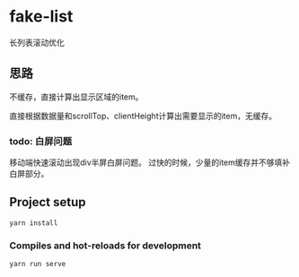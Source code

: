 # fake-list

长列表滚动优化


## 思路

不缓存，直接计算出显示区域的item。

直接根据数据量和scrollTop、clientHeight计算出需要显示的item，无缓存。

### todo: 白屏问题

移动端快速滚动出现div半屏白屏问题。
过快的时候，少量的item缓存并不够填补白屏部分。

## Project setup
```
yarn install
```

### Compiles and hot-reloads for development
```
yarn run serve
```
